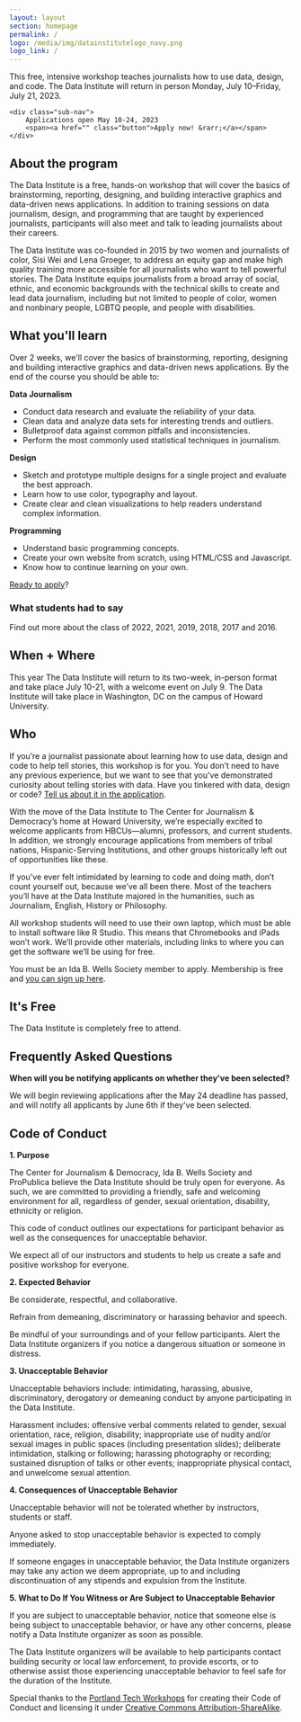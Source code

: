 ```yaml
---
layout: layout
section: homepage
permalink: /
logo: /media/img/datainstitutelogo_navy.png
logo_link: /
---
```


<div class="page-intro">
    <p class="big-type">This free, intensive workshop teaches journalists how to&nbsp;use data, design, and code. The Data Institute will return in person Monday, July 10–Friday, July 21, 2023.</p>

    <div class="sub-nav">
        Applications open May 10-24, 2023
        <span><a href="" class="button">Apply now! &rarr;</a></span>
    </div>
</div>


<span id="what"></span>

## About the program

The Data Institute is a free, hands-on workshop that will cover the basics of brainstorming, reporting, designing, and building interactive graphics and data-driven news applications. In addition to training sessions on data journalism, design, and programming that are taught by experienced journalists, participants will also meet and talk to leading journalists about their careers.

The Data Institute was co-founded in 2015 by two women and journalists of color, Sisi Wei and Lena Groeger, to address an equity gap and make high quality training more accessible for all journalists who want to tell powerful stories. The Data Institute equips journalists from a broad array of social, ethnic, and economic backgrounds with the technical skills to create and lead data journalism, including but not limited to people of color, women and nonbinary people, LGBTQ people, and people with disabilities.


## What you'll learn

Over 2 weeks, we'll cover the basics of brainstorming, reporting, designing and building interactive graphics and data-driven news applications. By the end of the course you should be able to:

**Data Journalism**

* Conduct data research and evaluate the reliability of your data.
* Clean data and analyze data sets for interesting trends and outliers.
* Bulletproof data against common pitfalls and inconsistencies.
* Perform the most commonly used statistical techniques in journalism.

**Design**

* Sketch and prototype multiple designs for a single project and evaluate the best approach.
* Learn how to use color, typography and layout.
* Create clear and clean visualizations to help readers understand complex information.

**Programming**

* Understand basic programming concepts.
* Create your own website from scratch, using HTML/CSS and Javascript.
* Know how to continue learning on your own.

[Ready to apply](https://airtable.com/shrC5s1Jzf9tqZd4t)?

### What students had to say

Find out more about the class of 2022, 2021, 2019, 2018, 2017 and 2016.


<span id="when-where"></span>

## When + Where

This year The Data Institute will return to its two-week, in-person format and take place July 10-21, with a welcome event on July 9. The Data Institute will take place in Washington, DC on the campus of Howard University.


<span id="who"></span>

## Who

If you’re a journalist passionate about learning how to use data, design and code to help tell stories, this workshop is for you. You don’t need to have any previous experience, but we want to see that you’ve demonstrated curiosity about telling stories with data. Have you tinkered with data, design or code? [Tell us about it in the application](https://airtable.com/shrC5s1Jzf9tqZd4t).

With the move of the Data Institute to The Center for Journalism & Democracy’s home at Howard University, we’re especially excited to welcome applicants from HBCUs—alumni, professors, and current students. In addition, we strongly encourage applications from members of tribal nations, Hispanic-Serving Institutions, and other groups historically left out of opportunities like these. 

If you’ve ever felt intimidated by learning to code and doing math, don’t count yourself out, because we’ve all been there. Most of the teachers you’ll have at the Data Institute majored in the humanities, such as Journalism, English, History or Philosophy.

All workshop students will need to use their own laptop, which must be able to install software like R Studio. This means that Chromebooks and iPads won’t work. We’ll provide other materials, including links to where you can get the software we’ll be using for free.

You must be an Ida B. Wells Society member to apply. Membership is free and [you can sign up here](mailto:https://idabwellssociety.org/membership-account/membership-levels/).


<!--
<span id="more"></span>

## More information

We'll update this site with more details and the application on May 10. You can learn more about earlier Data Institutes [on our prior site](https://projects.propublica.org/graphics/ida-propublica-data-institute).-->


<span id="free"></span>
## It's Free
The Data Institute is completely free to attend. 


<span id="faq"></span>
## Frequently Asked Questions

**When will you be notifying applicants on whether they've been selected?**

We will begin reviewing applications after the May 24 deadline has passed, and will notify all applicants by June 6th if they've been selected.

<span id="conduct"></span>
## Code of Conduct

**1. Purpose**

The Center for Journalism & Democracy, Ida B. Wells Society and ProPublica believe the Data Institute should be truly open for everyone. As such, we are committed to providing a friendly, safe and welcoming environment for all, regardless of gender, sexual orientation, disability, ethnicity or religion.

This code of conduct outlines our expectations for participant behavior as well as the consequences for unacceptable behavior.

We expect all of our instructors and students to help us create a safe and positive workshop for everyone.

**2. Expected Behavior**

Be considerate, respectful, and collaborative.

Refrain from demeaning, discriminatory or harassing behavior and speech.

Be mindful of your surroundings and of your fellow participants. Alert the Data Institute organizers if you notice a dangerous situation or someone in distress.

**3. Unacceptable Behavior**

Unacceptable behaviors include: intimidating, harassing, abusive, discriminatory, derogatory or demeaning conduct by anyone participating in the Data Institute.

Harassment includes: offensive verbal comments related to gender, sexual orientation, race, religion, disability; inappropriate use of nudity and/or sexual images in public spaces (including presentation slides); deliberate intimidation, stalking or following; harassing photography or recording; sustained disruption of talks or other events; inappropriate physical contact, and unwelcome sexual attention.

**4. Consequences of Unacceptable Behavior**

Unacceptable behavior will not be tolerated whether by instructors, students or staff.

Anyone asked to stop unacceptable behavior is expected to comply immediately.

If someone engages in unacceptable behavior, the Data Institute organizers may take any action we deem appropriate, up to and including discontinuation of any stipends and expulsion from the Institute.

**5. What to Do If You Witness or Are Subject to Unacceptable Behavior**

If you are subject to unacceptable behavior, notice that someone else is being subject to unacceptable behavior, or have any other concerns, please notify a Data Institute organizer as soon as possible.

The Data Institute organizers will be available to help participants contact building security or local law enforcement, to provide escorts, or to otherwise assist those experiencing unacceptable behavior to feel safe for the duration of the Institute.

Special thanks to the [Portland Tech Workshops](http://pdxtechworkshops.org/code-of-conduct/) for creating their Code of Conduct and licensing it under [Creative Commons Attribution-ShareAlike](http://creativecommons.org/licenses/by-sa/3.0/).


